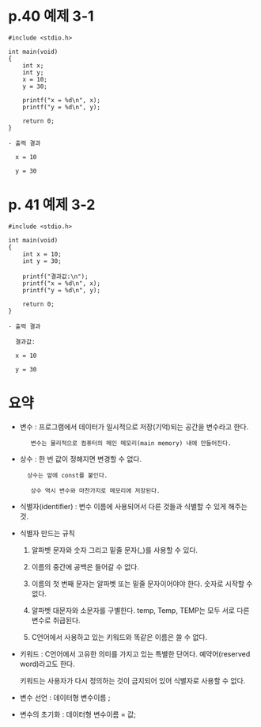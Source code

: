 # p.40 예제 3-1

```
#include <stdio.h>

int main(void)
{
	int x;
	int y;
	x = 10;
	y = 30;

	printf("x = %d\n", x);
	printf("y = %d\n", y);

	return 0;
}
```

```
- 출력 결과

  x = 10 

  y = 30
```


# p. 41  예제 3-2

```
#include <stdio.h>

int main(void)
{
	int x = 10;
	int y = 30;

	printf("결과값:\n");
	printf("x = %d\n", x);
	printf("y = %d\n", y);

	return 0;
}
```

```
- 출력 결과

  결과값:

  x = 10

  y = 30
```


# 요약

- 변수 : 프로그램에서 데이터가 일시적으로 저장(기억)되는 공간을 변수라고 한다.

         변수는 물리적으로 컴퓨터의 메인 메모리(main memory) 내에 만들어진다.

- 상수 : 한 번 값이 정해지면 변경할 수 없다.

        상수는 앞에 const를 붙인다.

         상수 역시 변수와 마찬가지로 메모리에 저장된다.

- 식별자(identifier) : 변수 이름에 사용되어서 다른 것들과 식별할 수 있게 해주는 것.
  
- 식별자 만드는 규칙

  1. 알파벳 문자와 숫자 그리고 밑줄 문자(_)를 사용할 수 있다.
 
  2. 이름의 중간에 공백은 들어갈 수 없다.
 
  3. 이름의 첫 번째 문자는 알파벳 또는 밑줄 문자이어야야 한다. 숫자로 시작할 수 없다.
 
  4. 알파벳 대문자와 소문자를 구별한다. temp, Temp, TEMP는 모두 서로 다른 변수로 취급된다.
 
  5. C언어에서 사용하고 있는 키워드와 똑같은 이름은 쓸 수 없다.
 
- 키워드 : C언어에서 고유한 의미를 가지고 있는 특별한 단어다. 예약어(reserved word)라고도 한다.

  키워드는 사용자가 다시 정의하는 것이 금지되어 있어 식별자로 사용할 수 없다.

- 변수 선언 : 데이터형 변수이름 ;

- 변수의 초기화 : 데이터형 변수이름 = 값;
  

